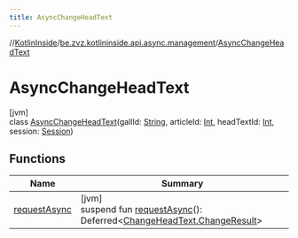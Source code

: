 ```yaml
---
title: AsyncChangeHeadText
---
```

//[KotlinInside](../../../index.html)/[be.zvz.kotlininside.api.async.management](../index.html)/[AsyncChangeHeadText](index.html)



# AsyncChangeHeadText



[jvm]\
class [AsyncChangeHeadText](index.html)(gallId: [String](https://kotlinlang.org/api/latest/jvm/stdlib/kotlin/-string/index.html), articleId: [Int](https://kotlinlang.org/api/latest/jvm/stdlib/kotlin/-int/index.html), headTextId: [Int](https://kotlinlang.org/api/latest/jvm/stdlib/kotlin/-int/index.html), session: [Session](../../be.zvz.kotlininside.session/-session/index.html))



## Functions


| Name | Summary |
|---|---|
| [requestAsync](request-async.html) | [jvm]<br>suspend fun [requestAsync](request-async.html)(): Deferred&lt;[ChangeHeadText.ChangeResult](../../be.zvz.kotlininside.api.management/-change-head-text/-change-result/index.html)&gt; |

